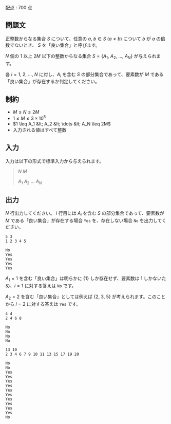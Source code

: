 配点 : $700$ 点

## 問題文

正整数からなる集合 $S$ について、任意の $a,\ b \in S\ (a\neq b)$ について $b$ が $a$ の倍数でないとき、 $S$ を「良い集合」と呼びます。

$N$ 個の $1$ 以上 $2M$ 以下の整数からなる集合 $S=\lbrace A_1,\ A_2,\ \dots,\ A_N\rbrace$ が与えられます。

各 $i=1,\ 2,\ \dots,\ N$ に対し、$A_i$ を含む $S$ の部分集合であって、要素数が $M$ である「良い集合」が存在するか判定してください。

## 制約

- $M \leq N \leq 2M$
- $1 \leq M \leq 3 \times 10^5$
- $1 \leq A_1 &lt; A_2 &lt; \dots &lt; A_N \leq 2M$
- 入力される値はすべて整数

## 入力

入力は以下の形式で標準入力から与えられます。

> $N$ $M$
> 
> $A_1$ $A_2$ $\dots$ $A_{N}$

## 出力

$N$ 行出力してください。 $i$ 行目には $A_i$ を含む $S$ の部分集合であって、要素数が $M$ である「良い集合」が存在する場合 `Yes` を、存在しない場合 `No` を出力してください。

```input1
5 3
1 2 3 4 5
```

```output1
No
Yes
Yes
Yes
Yes
```

$A_1=1$ を含む「良い集合」は明らかに $\lbrace 1\rbrace$ しか存在せず、要素数は $1$ しかないため、$i=1$ に対する答えは `No` です。

$A_2=2$ を含む「良い集合」としては例えば $\lbrace 2,\ 3,\ 5\rbrace$ が考えられます。このことから $i=2$ に対する答えは `Yes` です。

```input2
4 4
2 4 6 8
```

```output2
No
No
No
No
```

```input3
13 10
2 3 4 6 7 9 10 11 13 15 17 19 20
```

```output3
No
No
Yes
Yes
Yes
Yes
Yes
Yes
Yes
Yes
Yes
Yes
No
```